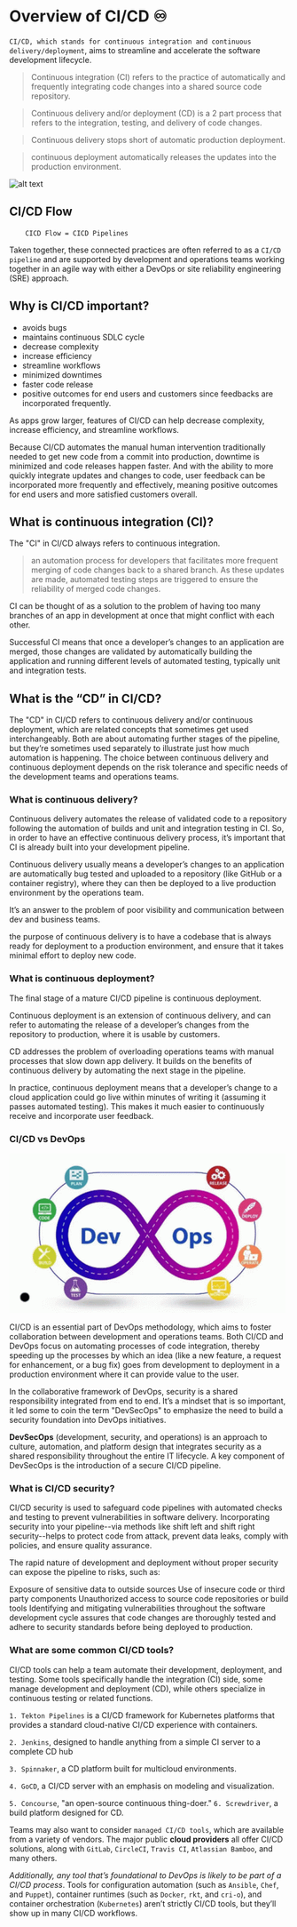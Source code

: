 # Overview of CI/CD ♾️

`CI/CD, which stands for continuous integration and continuous delivery/deployment`, aims to streamline and accelerate the software development lifecycle.

> Continuous integration (CI) refers to the practice of automatically and frequently integrating code changes into a shared source code repository.

> Continuous delivery and/or deployment (CD) is a 2 part process that refers to the integration, testing, and delivery of code changes.

> Continuous delivery stops short of automatic production deployment.

> continuous deployment automatically releases the updates into the production environment.

![alt text](https://www.redhat.com/rhdc/managed-files/styles/wysiwyg_full_width/private/ci-cd-flow-desktop.png.webp?itok=mDEvsSsp)

## CI/CD Flow
```
    CICD Flow = CICD Pipelines
```
Taken together, these connected practices are often referred to as a `CI/CD pipeline` and are supported by development and operations teams working together in an agile way with either a DevOps or site reliability engineering (SRE) approach.

## Why is CI/CD important?
- avoids bugs
- maintains continuous SDLC cycle
- decrease complexity
- increase efficiency
- streamline workflows
- minimized downtimes
- faster code release
- positive outcomes for end users and customers since feedbacks are incorporated frequently.

As apps grow larger, features of CI/CD can help decrease complexity, increase efficiency, and streamline workflows.

Because CI/CD automates the manual human intervention traditionally needed to get new code from a commit into production, downtime is minimized and code releases happen faster. And with the ability to more quickly integrate updates and changes to code, user feedback can be incorporated more frequently and effectively, meaning positive outcomes for end users and more satisfied customers overall. 

## What is continuous integration (CI)?
The "CI" in CI/CD always refers to continuous integration.

> an automation process for developers that facilitates more frequent merging of code changes back to a shared branch. As these updates are made, automated testing steps are triggered to ensure the reliability of merged code changes. 

CI can be thought of as a solution to the problem of having too many branches of an app in development at once that might conflict with each other.

Successful CI means that once a developer’s changes to an application are merged, those changes are validated by automatically building the application and running different levels of automated testing, typically unit and integration tests.

## What is the “CD” in CI/CD?
The "CD" in CI/CD refers to continuous delivery and/or continuous deployment, which are related concepts that sometimes get used interchangeably. Both are about automating further stages of the pipeline, but they’re sometimes used separately to illustrate just how much automation is happening. The choice between continuous delivery and continuous deployment depends on the risk tolerance and specific needs of the development teams and operations teams.

### What is continuous delivery?
 Continuous delivery automates the release of validated code to a repository following the automation of builds and unit and integration testing in CI. So, in order to have an effective continuous delivery process, it’s important that CI is already built into your development pipeline.

Continuous delivery usually means a developer’s changes to an application are automatically bug tested and uploaded to a repository (like GitHub or a container registry), where they can then be deployed to a live production environment by the operations team. 

It’s an answer to the problem of poor visibility and communication between dev and business teams. 

the purpose of continuous delivery is to have a codebase that is always ready for deployment to a production environment, and ensure that it takes minimal effort to deploy new code.

### What is continuous deployment?
The final stage of a mature CI/CD pipeline is continuous deployment. 

Continuous deployment is an extension of continuous delivery, and can refer to automating the release of a developer’s changes from the repository to production, where it is usable by customers.

CD addresses the problem of overloading operations teams with manual processes that slow down app delivery. It builds on the benefits of continuous delivery by automating the next stage in the pipeline.

In practice, continuous deployment means that a developer’s change to a cloud application could go live within minutes of writing it (assuming it passes automated testing). This makes it much easier to continuously receive and incorporate user feedback.

### CI/CD vs DevOps
![alt text](image.png)

CI/CD is an essential part of DevOps methodology, which aims to foster collaboration between development and operations teams. Both CI/CD and DevOps focus on automating processes of code integration, thereby speeding up the processes by which an idea (like a new feature, a request for enhancement, or a bug fix) goes from development to deployment in a production environment where it can provide value to the user.

In the collaborative framework of DevOps, security is a shared responsibility integrated from end to end. It’s a mindset that is so important, it led some to coin the term "DevSecOps" to emphasize the need to build a security foundation into DevOps initiatives. 

**DevSecOps** (development, security, and operations) is an approach to culture, automation, and platform design that integrates security as a shared responsibility throughout the entire IT lifecycle. A key component of DevSecOps is the introduction of a secure CI/CD pipeline.

### What is CI/CD security?
CI/CD security is used to safeguard code pipelines with automated checks and testing to prevent vulnerabilities in software delivery. Incorporating security into your pipeline--via methods like shift left and shift right security--helps to protect code from attack, prevent data leaks, comply with policies, and ensure quality assurance.

The rapid nature of development and deployment without proper security can expose the pipeline to risks, such as:

Exposure of sensitive data to outside sources
Use of insecure code or third party components
Unauthorized access to source code repositories or build tools
Identifying and mitigating vulnerabilities throughout the software development cycle assures that code changes are thoroughly tested and adhere to security standards before being deployed to production.

### What are some common CI/CD tools?
CI/CD tools can help a team automate their development, deployment, and testing. Some tools specifically handle the integration (CI) side, some manage development and deployment (CD), while others specialize in continuous testing or related functions.

`1. Tekton Pipelines` is a CI/CD framework for Kubernetes platforms that provides a standard cloud-native CI/CD experience with containers.

`2. Jenkins`, designed to handle anything from a simple CI server to a complete CD hub

`3. Spinnaker`, a CD platform built for multicloud environments.

`4. GoCD`, a CI/CD server with an emphasis on modeling and visualization.

`5. Concourse`, "an open-source continuous thing-doer."
`6. Screwdriver`, a build platform designed for CD.

Teams may also want to consider `managed CI/CD tools`, which are available from a variety of vendors. The major public **cloud providers** all offer CI/CD solutions, along with `GitLab`, `CircleCI`, `Travis CI`, `Atlassian Bamboo`, and many others.

*Additionally, any tool that’s foundational to DevOps is likely to be part of a CI/CD process*. Tools for configuration automation (such as `Ansible`, `Chef`, and `Puppet`), container runtimes (such as `Docker`, `rkt`, and `cri-o`), and container orchestration (`Kubernetes`) aren’t strictly CI/CD tools, but they’ll show up in many CI/CD workflows.